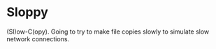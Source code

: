 # Sloppy
(Sl)ow-C(opy). Going to try to make file copies slowly to simulate slow network connections.
